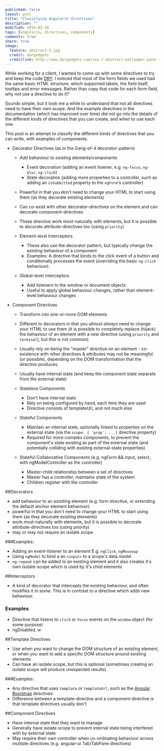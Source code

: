 ```yaml
---
published: false
layout: post
title: "Classifying AngularJS directives"
description: ""
modified: 2014-03-20
tags: [angularjs, directives, components]
comments: true
share: true 
image:
  feature: abstract-5.jpg
  credit: dargadgetz
  creditlink: http://www.dargadgetz.com/ios-7-abstract-wallpaper-pack-for-iphone-5-and-ipod-touch-retina/
---
```


While working for a client, I wanted to come up with some directives to try and keep the code [DRY](http://en.wikipedia.org/wiki/Don't_repeat_yourself).
I noticed that most of the form fields we used had the same basic HTML structure, which supported labels, the field itself,
tooltips and error messages. Rather than copy that code for each form field, why not use a directive to do it? 

Sounds simple, but it took me a while to understand that not all directives need to have their own scope. And the example
directives in the documentation (which has improved over time) did not go into the details of the different kinds of directives that you can create, and when to use each one.

This post is an attempt to classify the different kinds of directives that you can write, with examples of components.

- Decorator Directives (as in the Gang-of-4 decorator-pattern)
    - *Add* behaviour to *existing* elements/components
        - Event decoration (adding an event listener, e.g. `ng-focus`, `ng-blur`, `ng-click`)
        - State decoration (adding more properties to a controller, such as adding an `isSubmitted` property to the `ngForm`'s controller)
    - Powerful in that you don't need to change your HTML to start using them (as they decorate existing elements)
    - Can co-exist with other decorator-directives on the element and can decorate component-directives
    - These directive work most-naturally with elements, but it is possible to decorate attribute-directives too (using `priority`)
    
    - Element-level Interceptors
        - These also use the decorator pattern, but typically *change* the existing behaviour of a component
        - Examples: A directive that binds to the click event of a button and conditionally processes the event (overriding the basic `ng-click` behaviour).
        
    - Global-level interceptors
        - Add listeners to the window or document objects
        - Useful to apply global behaviour changes, rather than element-level behaviour changes

- Component Directives
    - Transform into one-or-more DOM elements
    - Different to decorators in that you *almost always* need to change your HTML to use them (it is possible to completely replace (hijack) the behaviour of an element with a new directive (using `priority` and `terminal`), but this is not common) 
    - Usually rely on being the "master" directive on an element - co-existence with other directives & attributes may not be meaningful (or possible), depending on the DOM transformation that the directive produces.
    - Usually have internal state (and keep the component state separate from the external state)

    - Stateless Components
        - Don't have internal state
        - Rely on being configured by hand, each time they are used
        - Directive consists of templateUrl, and not much else

    - Stateful Components
        - Maintain an internal state, optionally linked to properties on the external state (via the `scope: { 'prop': ...}` directive property)
        - Required for more-complex components, to prevent the component's state existing as part of the external state (and potentially colliding with existing external-state properties)

    - Stateful Collaborative Components (e.g. ngForm && input, select, with ngModelController as the controller)
        - Master-child relationship between a set of directives
        - Master has a controller, maintains state of the system
        - Children register with the controller
    


##Decorators
- add behaviour to an exisiting element (e.g. form directive, or extending the default anchor element behaviour)
- powerful in that you don't need to change your HTML to start using them (as they decorate existing elements)
- work most-naturally with elements, but it is possible to decorate attribute-directives too (using priority)
- may or may not require an isolate scope 

###Examples:
- Adding an event-listener to an element E.g. `ngClick`, `ngMouseup`
- Using `ngModel` to bind a an `<input>` to a scope's data model
- `ng-repeat` can be added to an existing element and it also creates it's own isolate-scope which is used by it's child elements


##Interceptors
- A kind of decorator that intercepts the existing behaviour, and often modifies it in some. This is in contrast to a directive which adds new behaviour.

### Examples
- Directive that listens to `click` or `focus` events on the `window` object (for some purpose)
- ngDisabled, w


##Template Directives
- Use when you want to change the DOM structure of an existing element, or when you want to add a specific DOM structure around existing elements
- Can have an isolate scope, but this is optional (sometimes creating an isolate scope will produce unexpected results)

###Examples:
- Any directive that uses `template` or `templateUrl`, such as the [Angular Bootstrap](http://angular-ui.github.io/bootstrap/) directives
- Difference between a template-directive and a component-directive is that template directives usually don't 


##Component Directives
- Have internal state that they want to manage
- Generally have isolate scope to prevent internal state being interfered with by external state
- May require their own controller when co-ordinating behaviour across multiple directives (e.g. angular-ui Tab/TabPane directives)